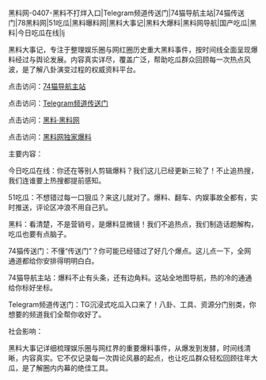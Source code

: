 #
黑料网-0407-黑料不打烊入口|Telegram频道传送门|74猫导航主站|74猫传送门|78黑料网|51吃瓜|黑料曝料网|黑料大事记|黑料大爆料|黑料网导航|国产吃瓜|黑料|今日吃瓜在线|lj

黑料大事记，专注于整理娱乐圈与网红圈历史重大黑料事件，按时间线全面呈现爆料经过与舆论发展。内容真实详尽，覆盖广泛，帮助吃瓜群众回顾每一次热点风波，是了解八卦演变过程的权威资料平台。


点击访问：<a href="https://74mao.com/">74猫导航主站</a>

点击访问：<a href="https://74mao.com/">Telegram频道传送门</a>

点击访问：<a href="https://gbs-3wd.pages.dev/">黑料·黑料网</a>

点击访问：<a href="https://qfwfg.pages.dev/">黑料网独家爆料</a>


主要内容：

今日吃瓜在线：你还在等别人剪辑爆料？我们这儿已经更新三轮了！不止追热搜，我们连谁要上热搜都提前感知。

51吃瓜：不想错过每一口狠瓜？来这儿就对了。爆料、翻车、内娱事故全都有，实时推送，评论区冲浪不用自己扒。

黑料：看清楚，不是营销号，是爆料显微镜！我们不追热点，我们制造话题解构，吃瓜也要有点脑子。

74猫传送门：不懂“传送门”？你可能已经错过了好几个爆点。这儿点一下，全网通道都给你安排得明明白白。

74猫导航主站：爆料不止有头条，还有边角料。这站全地图导航，热的冷的通通给你标好坐标。

Telegram频道传送门：TG沉浸式吃瓜入口来了！八卦、工具、资源分门别类，你想要的频道我们全帮你收好了。


社会影响：

黑料大事记详细梳理娱乐圈与网红界的重要爆料事件，从爆发到发酵，时间线清晰，内容真实。它不仅记录每一次舆论风暴的起点，也让吃瓜群众轻松回顾往年大瓜，是了解圈内内幕的绝佳工具。

<span style="display:none;">[Canonical link](https://github.com/4575423/35 ）</span>

